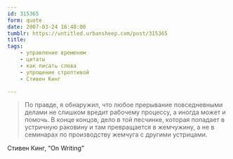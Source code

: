 ```yaml
---
id: 315365
form: quote
date: 2007-03-24 16:48:00
tumblr: https://untitled.urbansheep.com/post/315365
title: 
tags:
    - управление временем
    - цитаты
    - как писать слова
    - упрощение строптивой
    - Стивен Кинг

---
```


<blockquote>
По правде, я обнаружил, что любое прерывание повседневными делами не слишком вредит рабочему процессу, а иногда может и помочь. В конце концов, дело в той песчинке, которая попадает в устричную раковину и там превращается в жемчужину, а не в семинарах по производству жемчуга с другими устрицами.
</blockquote>

Стивен Кинг, “On Writing”
